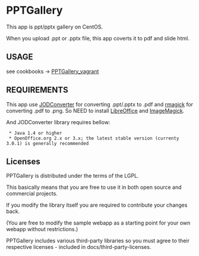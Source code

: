 PPTGallery
==========

This app is ppt/pptx gallery on CentOS.

When you upload .ppt or .pptx file, this app coverts it to pdf and slide html.

USAGE
-----

see cookbooks -> [PPTGallery_vagrant](http://github.com/kaakaa/PPTGallery_vagrant.git "PPTGallery_vagrant")

REQUIREMENTS
------------

This app use [JODConverter](http://www.artofsolving.com/opensource/jodconverter "JODConverter") for converting .ppt/.pptx to .pdf and [rmagick](https://github.com/rmagick/rmagick "rmagick") for converting .pdf to .png.
So NEED to install [LibreOffice](http://www.libreoffice.org/ "LibreOffice") and [ImageMagick](http://www.imagemagick.org/script/index.php "ImageMagick").

And JODConverter library requires bellow:
```
 * Java 1.4 or higher
 * OpenOffice.org 2.x or 3.x; the latest stable version (currenty 3.0.1) is generally recommended
```



Licenses
--------

PPTGallery is distributed under the terms of the LGPL.

This basically means that you are free to use it in both open source
and commercial projects.

If you modify the library itself you are required to contribute
your changes back.

(You are free to modify the sample webapp as a starting point for your
own webapp without restrictions.)

PPTGallery includes various third-party libraries so you must
agree to their respective licenses - included in docs/third-party-licenses.
